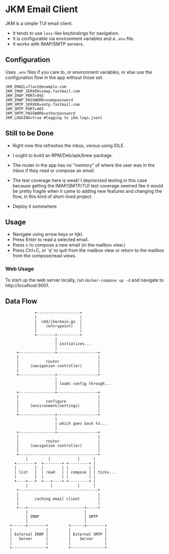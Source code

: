 # JKM Email Client

JKM is a simple TUI email client.

- It tends to use `less`-like keybindings for navigation.
- It is configurable via environment variables and a `.env` file.
- It works with IMAP/SMTP servers.

## Configuration

Uses `.env` files if you care to, or environment variables, or else use the configuration flow in the app without those set.

```
JKM_EMAIL=flast@example.com
JKM_IMAP_SERVER=imap.fastmail.com
JKM_IMAP_PORT=993
JKM_IMAP_PASSWORD=somepassword
JKM_SMTP_SERVER=smtp.fastmail.com
JKM_SMTP_PORT=465
JKM_SMTP_PASSWORD=otherpassword
JKM_LOGGING=true #logging to jkm.logs.jsonl
```

## Still to be Done

- Right now this refreshes the inbox, versus using IDLE.
- I ought to build an RPM/Deb/apk/brew package.
- The router in the app has no "memory" of where the user was in the inbox if they read or compose an email.
- The test coverage here is weak! I depriorized testing in this case because getting the IMAP/SMTP/TUI test coverage seemed like it would be pretty fragile when it came to adding new features and changing the flow, in this kind of short-lived project.

- Deploy it somewhere

## Usage

- Navigate using arrow keys or hjkl.
- Press Enter to read a selected email.
- Press c to compose a new email (in the mailbox view.)
- Press Ctrl+C, or 'q' to quit from the mailbox view or return to the mailbox from the compose/read views.

### Web Usage

To start up the web server locally, run `docker-compose up -d` and navigate to http://localhost:9001.

## Data Flow

```
             +-------------------+
             |                   |
             |  cmd/jkm/main.go  |
             |    (entrypoint)   |
             |                   |
             +--------+----------+
                      |
                      | initializes...
                      |
     +----------------+------------------+
     |                                   |
     |            router                 |
     |     (navigation controller)       |
     |                                   |
     +----------------+------------------+
                      |
                      | loads config through...
                      |
     +----------------+------------------+
     |                                   |
     |            configure              |
     |     (environment/settings)        |
     |                                   |
     +----------------+------------------+
                      |
                      | which goes back to...
                      |
     +----------------+------------------+
     |                                   |
     |            router                 |
     |     (navigation controller)       |
     |                                   |
     +-----------------------------------+
         |         |            |      |
    +--------+  +--------+ +---------+ |
    |        |  |        | |         | |
    | list   |  | read   | | compose | | ticks...
    |        |  |        | |         | |
    +----+---+  +---+----+ +---------+ |
         |          |           |      |
     +-----------------------------------+
     |                                   |
     |       caching email client        |
     |                                   |
     +---+-------------------------+-----+
         |                         |
         | IMAP                    | SMTP
         |                         |
  +------v--------+         +------v--------+
  |               |         |               |
  | External IMAP |         | External SMTP |
  |   Server      |         |    Server     |
  |               |         |               |
  +---------------+         +---------------+
```
